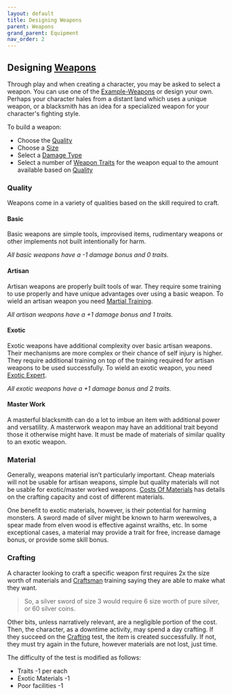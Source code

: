```yaml
---
layout: default
title: Designing Weapons
parent: Weapons
grand_parent: Equipment
nav_order: 2
---
```

## Designing [Weapons](Weapons)
Through play and when creating a character, you may be asked to select a weapon. You can use one of the [Example-Weapons](Example-Weapons) or design your own. Perhaps your character hales from a distant land which uses a unique weapon, or a blacksmith has an idea for a specialized weapon for your character's fighting style. 

To build a weapon:
- Choose the [Quality](#Quality)
- Choose a [Size](Weapons#Size)
- Select a [Damage Type](Weapons#Damage%20Type)
- Select a number of [Weapon Traits](Weapon-Traits) for the weapon equal to the amount available based on [Quality](#Quality)

### Quality
Weapons come in a variety of qualities based on the skill required to craft.
#### Basic
Basic weapons are simple tools, improvised items, rudimentary weapons or other implements not built intentionally for harm.

*All basic weapons have a -1 damage bonus and 0 traits.*

#### Artisan
Artisan weapons are properly built tools of war. They require some training to use properly and have unique advantages over using a basic weapon. To wield an artisan weapon you need [Martial Training](Combat-Training#Martial%20Training).

*All artisan weapons have a +1 damage bonus and 1 traits.*

#### Exotic
Exotic weapons have additional complexity over basic artisan weapons. Their mechanisms are more complex or their chance of self injury is higher. They require additional training on top of the training required for artisan weapons to be used successfully. To wield an exotic weapon, you need [Exotic Expert](Combat-Training#Exotic%20Expert).

*All exotic weapons have a +1 damage bonus and 2 traits.*

#### Master Work
A masterful blacksmith can do a lot to imbue an item with additional power and versatility. A masterwork weapon may have an additional trait beyond those it otherwise might have. It must be made of materials of similar quality to an exotic weapon.

### Material
Generally, weapons material isn’t particularly important. Cheap materials will not be usable for artisan weapons, simple but quality materials will not be usable for exotic/master worked weapons. [Costs Of Materials](Services#Costs%20Of%20Materials) has details on the crafting capacity and cost of different materials.

One benefit to exotic materials, however, is their potential for harming monsters. A sword made of silver might be known to harm werewolves, a spear made from elven wood is effective against wraiths, etc. In some exceptional cases, a material may provide a trait for free, increase damage bonus, or provide some skill bonus. 

### Crafting
A character looking to craft a specific weapon first requires 2x the size worth of materials and [Craftsman](Craftsman) training saying they are able to make what they want. 

> So, a silver sword of size 3 would require 6 size worth of pure silver, or 60 silver coins. 

Other bits, unless narratively relevant, are a negligible portion of the cost. Then, the character, as a downtime activity, may spend a day crafting. If they succeed on the [Crafting](Crafting) test, the item is created successfully. If not, they must try again in the future, however materials are not lost, just time. 

The difficulty of the test is modified as follows:
* Traits -1 per each
* Exotic Materials -1
* Poor facilities -1